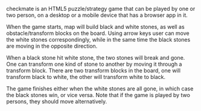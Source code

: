 checkmate is an HTML5 puzzle/strategy game that can be played by one or two person, on a desktop or a mobile device that has a browser app in it. 

When the game starts, map will build black and white stones, as well as obstacle/transform blocks on the board. Using arrow keys user can move the white stones correspondingly, while in the same time the black stones are moving in the opposite direction.

When a black stone hit white stone, the two stones will break and gone. One can transform one kind of stone to another by moving it through a transform block. There are two transform blocks in the board, one will transform black to white, the other will transform white to black.

The game finishes either when the white stones are all gone, in which case the black stones win, or vice versa. Note that if the game is played by two persons, they should move alternatively.